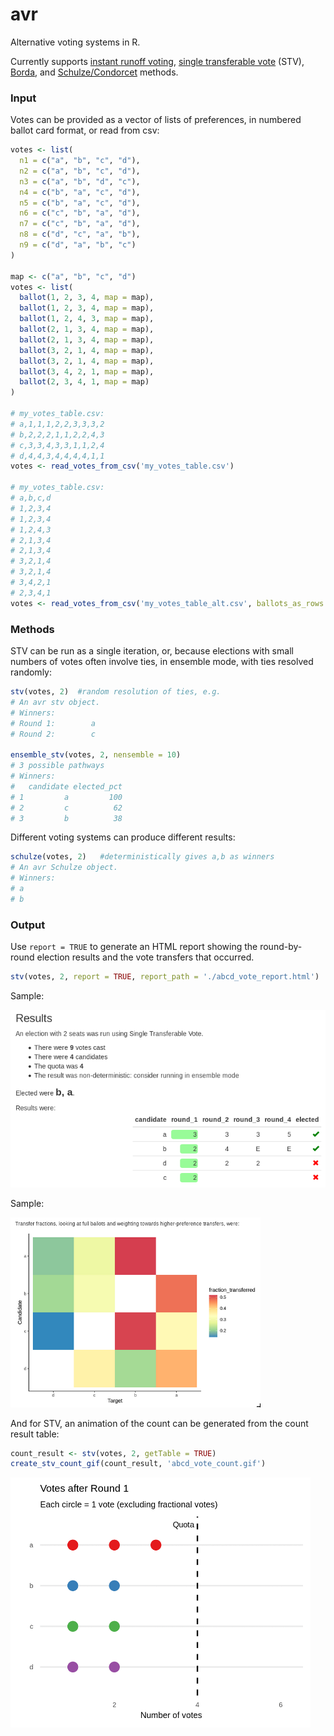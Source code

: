 # avr
Alternative voting systems in R.

Currently supports [instant runoff voting](https://en.wikipedia.org/wiki/Instant-runoff_voting), [single transferable vote](https://en.wikipedia.org/wiki/Single_transferable_vote) (STV), [Borda](https://en.wikipedia.org/wiki/Borda_count), and [Schulze/Condorcet](https://en.wikipedia.org/wiki/Condorcet_method) methods.

### Input 

Votes can be provided as a vector of lists of preferences, in numbered ballot card format, or read from csv:

```r
votes <- list(
  n1 = c("a", "b", "c", "d"),
  n2 = c("a", "b", "c", "d"),
  n3 = c("a", "b", "d", "c"),
  n4 = c("b", "a", "c", "d"),
  n5 = c("b", "a", "c", "d"),
  n6 = c("c", "b", "a", "d"),
  n7 = c("c", "b", "a", "d"),
  n8 = c("d", "c", "a", "b"),
  n9 = c("d", "a", "b", "c")
)

map <- c("a", "b", "c", "d")
votes <- list(
  ballot(1, 2, 3, 4, map = map),
  ballot(1, 2, 3, 4, map = map),
  ballot(1, 2, 4, 3, map = map),
  ballot(2, 1, 3, 4, map = map),
  ballot(2, 1, 3, 4, map = map),
  ballot(3, 2, 1, 4, map = map),
  ballot(3, 2, 1, 4, map = map),
  ballot(3, 4, 2, 1, map = map),
  ballot(2, 3, 4, 1, map = map)
)

# my_votes_table.csv:
# a,1,1,1,2,2,3,3,3,2
# b,2,2,2,1,1,2,2,4,3
# c,3,3,4,3,3,1,1,2,4
# d,4,4,3,4,4,4,4,1,1
votes <- read_votes_from_csv('my_votes_table.csv')

# my_votes_table.csv:
# a,b,c,d
# 1,2,3,4
# 1,2,3,4
# 1,2,4,3
# 2,1,3,4
# 2,1,3,4
# 3,2,1,4
# 3,2,1,4
# 3,4,2,1
# 2,3,4,1
votes <- read_votes_from_csv('my_votes_table_alt.csv', ballots_as_rows = FALSE)
```

### Methods 

STV can be run as a single iteration, or, because elections with small numbers of votes often involve ties, in ensemble mode, with ties resolved randomly:

```r
stv(votes, 2)  #random resolution of ties, e.g.
# An avr stv object.
# Winners:
# Round 1:        a
# Round 2:        c

ensemble_stv(votes, 2, nensemble = 10)
# 3 possible pathways
# Winners:
#   candidate elected_pct
# 1         a         100
# 2         c          62
# 3         b          38
```

Different voting systems can produce different results:

```r
schulze(votes, 2)   #deterministically gives a,b as winners
# An avr Schulze object.
# Winners:
# a
# b
```

### Output

Use `report = TRUE` to generate an HTML report showing the round-by-round election results and the vote transfers that occurred.

```r
stv(votes, 2, report = TRUE, report_path = './abcd_vote_report.html')
```
Sample:

<img src="docs/report_screenshot_1.png" width="600px">

Sample:

<img src="docs/report_screenshot_2.png" width="400px">

And for STV, an animation of the count can be generated from the count result table:

```r
count_result <- stv(votes, 2, getTable = TRUE)
create_stv_count_gif(count_result, 'abcd_vote_count.gif')
```
<img src="docs/abcd_vote_count.gif" width="480px">

